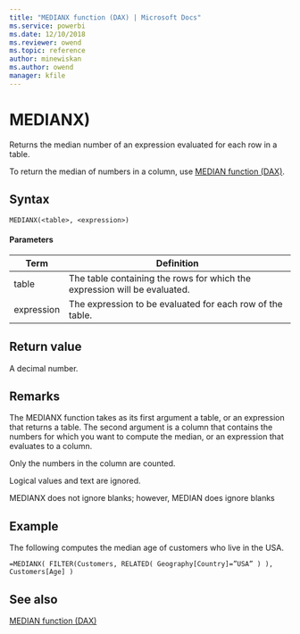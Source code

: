 ```yaml
---
title: "MEDIANX function (DAX) | Microsoft Docs"
ms.service: powerbi 
ms.date: 12/10/2018
ms.reviewer: owend
ms.topic: reference
author: minewiskan
ms.author: owend
manager: kfile
---
```

# MEDIANX)
  
Returns the median number of an expression evaluated for each row in a table.  
  
To return the median of numbers in a column, use [MEDIAN function &#40;DAX&#41;](median-function-dax.md).  
  
## Syntax  
  
```dax
MEDIANX(<table>, <expression>)  
```
  
#### Parameters  
  
|Term|Definition|  
|--------|--------------|  
|table|The table containing the rows for which the expression will be evaluated.|  
|expression|The expression to be evaluated for each row of the table.|  
  
## Return value  
A decimal number.  
  
## Remarks  
The MEDIANX function takes as its first argument a table, or an expression that returns a table. The second argument is a column that contains the numbers for which you want to compute the median, or an expression that evaluates to a column.  
  
Only the numbers in the column are counted. 

Logical values and text are ignored.

MEDIANX does not ignore blanks; however, MEDIAN does ignore blanks  
  
## Example  
The following computes the median age of customers who live in the USA.  
  
```dax
=MEDIANX( FILTER(Customers, RELATED( Geography[Country]=”USA” ) ), Customers[Age] )  
```
  
## See also  
[MEDIAN function &#40;DAX&#41;](median-function-dax.md)  
  

